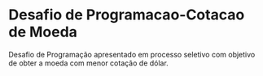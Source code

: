 # Desafio de Programacao-Cotacao de Moeda
 Desafio de Programação apresentado em processo seletivo com objetivo de obter a moeda com menor cotação de dólar.
